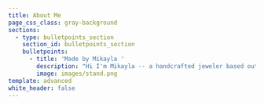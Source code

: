 ```yaml
---
title: About Me
page_css_class: gray-background
sections:
  - type: bulletpoints_section
    section_id: bulletpoints_section
    bulletpoints:
      - title: 'Made by Mikayla '
        description: "Hi I'm Mikayla -- a handcrafted jeweler based out of Idaho. I started a small jewelry stand in 2010 as a side hobby, which eventually grew into a life passion ♥ I have been making jewelry and refining my technique ever since.\n\nI am excited to make my way online and share my art with more people. If you like my work you can find me on social media as well under @madexmikayla\n\nI would love to discuss custom pieces and special projects with you, you can contact me at\_[**madebymikaylastore@gmail.com**](mailto:madebymikaylastore@gmail.com)\n"
        image: images/stand.png
template: advanced
white_header: false
---
```

